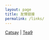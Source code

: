 ```yaml
---
layout: page
title: 友情链接
permalink: /links/
---
```


[Catsay](https://www.hackpwn.xyz/) | [Tea9](https://tea9.xyz/)   

